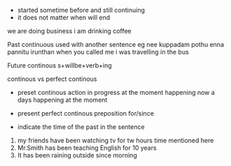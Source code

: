 - started sometime before and still continuing 
- it does not matter when will end

we are doing business
i am drinking coffee 

Past continuous
	 used with another sentence 
	 eg nee kuppadam pothu enna pannitu irunthan 
	 when you  called me i was travelling in the bus
	 
Future continous
s+willbe+verb+ing
	
	 
continous vs perfect continous

- preset continous
action in progress  at the moment
happening now a days
happening at the moment

- present perfect continous preposition for/since
- indicate the time of the past in the sentence
 1. my friends have been watching tv for tw hours
 time mentioned here 
 2. Mr.Smith has been teaching English for 10 years
 3. It has been raining outside since morning
 
 
 
 


